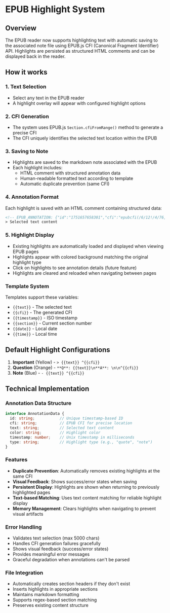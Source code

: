 # EPUB Highlight System

## Overview
The EPUB reader now supports highlighting text with automatic saving to the associated note file using EPUB.js CFI (Canonical Fragment Identifier) API. Highlights are persisted as structured HTML comments and can be displayed back in the reader.

## How it works

### 1. Text Selection
- Select any text in the EPUB reader
- A highlight overlay will appear with configured highlight options

### 2. CFI Generation
- The system uses EPUB.js `Section.cfiFromRange()` method to generate a precise CFI
- The CFI uniquely identifies the selected text location within the EPUB

### 3. Saving to Note
- Highlights are saved to the markdown note associated with the EPUB
- Each highlight includes:
  - HTML comment with structured annotation data
  - Human-readable formatted text according to template
  - Automatic duplicate prevention (same CFI)

### 4. Annotation Format
Each highlight is saved with an HTML comment containing structured data:

```html
<!-- EPUB_ANNOTATION: {"id":"1751657658301","cfi":"epubcfi(/6/12!/4/76,/1:38,/1:88)","text":"selected text","color":"#4caf50","timestamp":1751657658301,"type":"quote"} -->
> Selected text content
```

### 5. Highlight Display
- Existing highlights are automatically loaded and displayed when viewing EPUB pages
- Highlights appear with colored background matching the original highlight type
- Click on highlights to see annotation details (future feature)
- Highlights are cleared and reloaded when navigating between pages

### Template System
Templates support these variables:
- `{{text}}` - The selected text
- `{{cfi}}` - The generated CFI
- `{{timestamp}}` - ISO timestamp
- `{{section}}` - Current section number
- `{{date}}` - Local date
- `{{time}}` - Local time

## Default Highlight Configurations

1. **Important** (Yellow) - `> {{text}} ^{{cfi}}`
2. **Question** (Orange) - `**Q**: {{text}}\n**A**: \n\n^{{cfi}}`
3. **Note** (Blue) - `- {{text}} ^{{cfi}}`

## Technical Implementation

### Annotation Data Structure
```typescript
interface AnnotationData {
  id: string;           // Unique timestamp-based ID
  cfi: string;          // EPUB CFI for precise location
  text: string;         // Selected text content
  color: string;        // Highlight color
  timestamp: number;    // Unix timestamp in milliseconds
  type: string;         // Highlight type (e.g., "quote", "note")
}
```

### Features
- **Duplicate Prevention**: Automatically removes existing highlights at the same CFI
- **Visual Feedback**: Shows success/error states when saving
- **Persistent Display**: Highlights are shown when returning to previously highlighted pages
- **Text-based Matching**: Uses text content matching for reliable highlight display
- **Memory Management**: Clears highlights when navigating to prevent visual artifacts

### Error Handling
- Validates text selection (max 5000 chars)
- Handles CFI generation failures gracefully
- Shows visual feedback (success/error states)
- Provides meaningful error messages
- Graceful degradation when annotations can't be parsed

### File Integration
- Automatically creates section headers if they don't exist
- Inserts highlights in appropriate sections
- Maintains markdown formatting
- Supports regex-based section matching
- Preserves existing content structure
